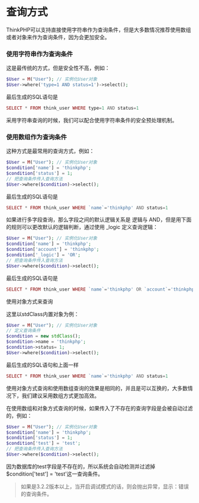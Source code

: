 # 查询方式

ThinkPHP可以支持直接使用字符串作为查询条件，但是大多数情况推荐使用数组或者对象来作为查询条件，因为会更加安全。

### 使用字符串作为查询条件

这是最传统的方式，但是安全性不高，例如：

```php
$User = M("User"); // 实例化User对象
$User->where('type=1 AND status=1')->select(); 
```

最后生成的SQL语句是

```php
SELECT * FROM think_user WHERE type=1 AND status=1
```

采用字符串查询的时候，我们可以配合使用字符串条件的安全预处理机制。

### 使用数组作为查询条件

这种方式是最常用的查询方式，例如：

```php
$User = M("User"); // 实例化User对象
$condition['name'] = 'thinkphp';
$condition['status'] = 1;
// 把查询条件传入查询方法
$User->where($condition)->select(); 
```

最后生成的SQL语句是

```php
SELECT * FROM think_user WHERE `name`='thinkphp' AND status=1
```

如果进行多字段查询，那么字段之间的默认逻辑关系是 逻辑与 AND，但是用下面的规则可以更改默认的逻辑判断，通过使用 _logic 定义查询逻辑：

```php
$User = M("User"); // 实例化User对象
$condition['name'] = 'thinkphp';
$condition['account'] = 'thinkphp';
$condition['_logic'] = 'OR';
// 把查询条件传入查询方法
$User->where($condition)->select(); 
```

最后生成的SQL语句是

```php
SELECT * FROM think_user WHERE `name`='thinkphp' OR `account`='thinkphp'
```

使用对象方式来查询

这里以stdClass内置对象为例：

```php
$User = M("User"); // 实例化User对象
// 定义查询条件
$condition = new stdClass(); 
$condition->name = 'thinkphp'; 
$condition->status= 1; 
$User->where($condition)->select(); 
```

最后生成的SQL语句和上面一样

```php
SELECT * FROM think_user WHERE `name`='thinkphp' AND status=1
```

使用对象方式查询和使用数组查询的效果是相同的，并且是可以互换的，大多数情况下，我们建议采用数组方式更加高效。

在使用数组和对象方式查询的时候，如果传入了不存在的查询字段是会被自动过滤的，例如：

```php
$User = M("User"); // 实例化User对象
$condition['name'] = 'thinkphp';
$condition['status'] = 1;
$condition['test'] = 'test';
// 把查询条件传入查询方法
$User->where($condition)->select(); 
```

因为数据库的test字段是不存在的，所以系统会自动检测并过滤掉$condition['test'] = 'test'这一查询条件。


>如果是3.2.2版本以上，当开启调试模式的话，则会抛出异常，显示：错误的查询条件。
